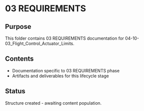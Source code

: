 # 03 REQUIREMENTS

## Purpose
This folder contains 03 REQUIREMENTS documentation for 04-10-03_Flight_Control_Actuator_Limits.

## Contents
- Documentation specific to 03 REQUIREMENTS phase
- Artifacts and deliverables for this lifecycle stage

## Status
Structure created - awaiting content population.
